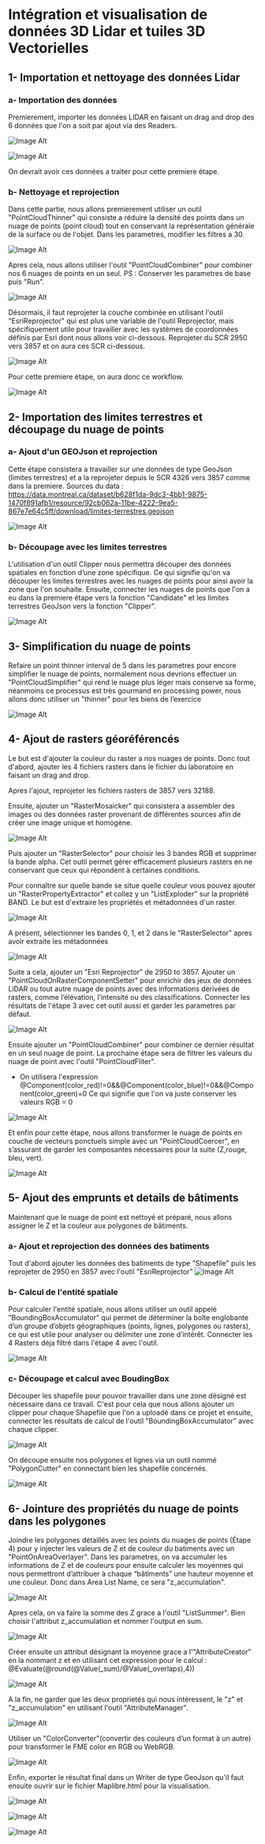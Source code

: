 # Intégration et visualisation de données 3D Lidar et tuiles 3D Vectorielles
## 1- Importation et nettoyage des données Lidar
### a- Importation des données
Premierement, importer les données LIDAR en faisant un drag and drop des 6 données que l'on a soit par ajout via des Readers.

![Image Alt](https://github.com/Lorry139/geo7630h25/blob/530e1e2f70424aaf337350476191f7e949d5dea4/Laboratoire%205/Capture%20d%E2%80%99%C3%A9cran%202025-02-11%20201952.png)

![Image Alt](https://github.com/Lorry139/geo7630h25/blob/530e1e2f70424aaf337350476191f7e949d5dea4/Laboratoire%205/Capture%20d%E2%80%99%C3%A9cran%202025-02-11%20202118.png)

On devrait avoir ces données a traiter pour cette premiere étape.

### b- Nettoyage et reprojection
Dans cette partie, nous allons premierement utiliser un outil "PointCloudThinner" qui consiste a réduire la densité des points dans un nuage de points (point cloud) tout en conservant la représentation générale de la surface ou de l'objet.
Dans les parametres, modifier les filtres a 30.

![Image Alt](https://github.com/Lorry139/geo7630h25/blob/530e1e2f70424aaf337350476191f7e949d5dea4/Laboratoire%205/LABO%205_4.png)

Apres cela, nous allons utiliser l'outil "PointCloudCombiner" pour combiner nos 6 nuages de points en un seul.
PS : Conserver les parametres de base puis "Run".

![Image Alt](https://github.com/Lorry139/geo7630h25/blob/530e1e2f70424aaf337350476191f7e949d5dea4/Laboratoire%205/LABO5_5.png)

Désormais, il faut reprojeter la couche combinée en utilisant l'outil "EsriReprojector" qui est plus une variable de l'outil Reprojector, mais spécifiquement utile pour travailler avec les systèmes de coordonnées définis par Esri dont nous allons voir ci-dessous.
Reprojeter du SCR 2950 vers 3857 et on aura ces SCR ci-dessous.

![Image Alt](https://github.com/Lorry139/geo7630h25/blob/530e1e2f70424aaf337350476191f7e949d5dea4/Laboratoire%205/LABO5_6.png)

Pour cette premiere étape, on aura donc ce workflow.

![Image Alt](https://github.com/Lorry139/geo7630h25/blob/530e1e2f70424aaf337350476191f7e949d5dea4/Laboratoire%205/LABO5_7.png)

## 2- Importation des limites terrestres et découpage du nuage de points
### a- Ajout d'un GEOJson et reprojection
Cette étape consistera a travailler sur une données de type GeoJson (limites terrestres) et a la reprojeter depuis le SCR 4326 vers 3857 comme dans la premiere.
Sources du data : https://data.montreal.ca/dataset/b628f1da-9dc3-4bb1-9875-1470f891afb1/resource/92cb062a-11be-4222-9ea5-867e7e64c5ff/download/limites-terrestres.geojson

![Image Alt](https://github.com/Lorry139/geo7630h25/blob/530e1e2f70424aaf337350476191f7e949d5dea4/Laboratoire%205/LABO5_9.png)

### b- Découpage avec les limites terrestres
L'utilisation d'un outil Clipper nous permettra découper des données spatiales en fonction d’une zone spécifique. Ce qui signifie qu'on va découper les limites terrestres avec les nuages de points pour ainsi avoir la zone que l'on souhaite.
Ensuite, connecter les nuages de points que l'on a eu dans la premiere étape vers la fonction "Candidate" et les limites terrestres GeoJson vers la fonction "Clipper".

![Image Alt](https://github.com/Lorry139/geo7630h25/blob/530e1e2f70424aaf337350476191f7e949d5dea4/Laboratoire%205/LABO5_11.png)

## 3- Simplification du nuage de points
Refaire un point thinner interval de 5 dans les parametres pour encore simplifier le nuage de points, normalement nous devrions effectuer un "PointCloudSimplifier" qui rend le nuage plus léger mais conserve sa forme, néanmoins ce processus est très gourmand en processing power, nous allons donc utiliser un "thinner" pour les biens de l’exercice

![Image Alt](https://github.com/Lorry139/geo7630h25/blob/fd9400de148e05f8604d187458e044f46c1c4a81/Laboratoire%205/Capture%20d%E2%80%99%C3%A9cran%202025-02-17%20095626.png)

## 4- Ajout de rasters géoréférencés
Le but est d'ajouter la couleur du raster a nos nuages de points.
Donc tout d'abord, ajouter les 4 fichiers rasters dans le fichier du laboratoire en faisant un drag and drop.

Apres l'ajout, reprojeter les fichiers rasters de 3857 vers 32188.

Ensuite, ajouter un "RasterMosaicker" qui consistera a assembler des images ou des données raster provenant de différentes sources afin de créer une image unique et homogène.

![Image Alt](https://github.com/Lorry139/geo7630h25/blob/8a3282ea8c365a6010c8d3566e4c0f9062ce42e2/Laboratoire%205/LABO5_12.png)

Puis ajouter un "RasterSelector" pour choisir les 3 bandes RGB et supprimer la bande alpha. Cet outil permet gérer efficacement plusieurs rasters en ne conservant que ceux qui répondent à certaines conditions.

Pour connaître sur quelle bande se situe quelle couleur vous pouvez ajouter un "RasterPropertyExtractor" et collez y un "ListExploder" sur la propriété BAND. Le but est d'extraire les propriétés et métadonnées d'un raster.

![Image Alt](https://github.com/Lorry139/geo7630h25/blob/8a3282ea8c365a6010c8d3566e4c0f9062ce42e2/Laboratoire%205/LABO5_13.png)

A présent, sélectionner les bandes 0, 1, et 2 dans le "RasterSelector" apres avoir extraite les métadonnées

![Image Alt](https://github.com/Lorry139/geo7630h25/blob/0f554e927455b6f98c1724673098898152d7be6b/Laboratoire%205/LABO5_14.png)

Suite a cela, ajouter un "Esri Reprojector" de 2950 to 3857.
Ajouter un "PointCloudOnRasterComponentSetter" pour enrichir des jeux de données LiDAR ou tout autre nuage de points avec des informations dérivées de rasters, comme l’élévation, l’intensité ou des classifications.
Connecter les résultats de l'étape 3 avec cet outil aussi et garder les parametres par défaut.

![Image Alt](https://github.com/Lorry139/geo7630h25/blob/56638ed607eaa2e34f6222849e1121d13894650d/Laboratoire%205/LABO5_16.png)

Ensuite ajouter un "PointCloudCombiner" pour combiner ce dernier résultat en un seul nuage de point.
La prochaine étape sera de filtrer les valeurs du nuage de point avec l'outil "PointCloudFliter".
- On utilisera l'expression @Component(color_red)!=0&&@Component(color_blue)!=0&&@Component(color_green)=0
Ce qui signifie que l'on va juste conserver les valeurs RGB = 0

![Image Alt](https://github.com/Lorry139/geo7630h25/blob/56638ed607eaa2e34f6222849e1121d13894650d/Laboratoire%205/LABO5_17.png)

Et enfin pour cette étape, nous allons transformer le nuage de points en couche de vecteurs ponctuels simple avec un "PointCloudCoercer", en s’assurant de garder les composantes nécessaires pour la suite (Z,rouge, bleu, vert).

![Image Alt](https://github.com/Lorry139/geo7630h25/blob/56638ed607eaa2e34f6222849e1121d13894650d/Laboratoire%205/LABO5_19.png)

## 5- Ajout des emprunts et details de bâtiments
Maintenant que le nuage de point est nettoyé et préparé, nous allons assigner le Z et la couleur aux polygones de bâtiments.

### a- Ajout et reprojection des données des batiments
Tout d'abord ajouter les données des batiments de type "Shapefile" puis les reprojeter de 2950 en 3857 avec l'outil "EsriReprojector"
![Image Alt](https://github.com/Lorry139/geo7630h25/blob/56638ed607eaa2e34f6222849e1121d13894650d/Laboratoire%205/LABO5_21.png)

### b- Calcul de l'entité spatiale
Pour calculer l'entité spatiale, nous allons utiliser un outil appelé "BoundingBoxAccumulator" qui permet de déterminer la boîte englobante d’un groupe d’objets géographiques (points, lignes, polygones ou rasters), ce qui est utile pour analyser ou délimiter une zone d’intérêt.
Connecter les 4 Rasters déja filtré dans l'étape 4 avec l'outil.

![Image Alt](https://github.com/Lorry139/geo7630h25/blob/56638ed607eaa2e34f6222849e1121d13894650d/Laboratoire%205/LABO5_22.png)

### c- Découpage et calcul avec BoudingBox
Découper les shapefile pour pouvoir travailler dans une zone désigné est nécessaire dans ce travail. C'est pour cela que nous allons ajouter un clipper pour chaque Shapefile que l'on a uploadé dans ce projet et ensuite, connecter les résultats de calcul de l'outil "BoundingBoxAccumulator" avec chaque clipper.

![Image Alt](https://github.com/Lorry139/geo7630h25/blob/56638ed607eaa2e34f6222849e1121d13894650d/Laboratoire%205/LABO5_23.png)

On découpe ensuite nos polygones et lignes via un outil nommé "PolygonCutter" en connectant bien les shapefile concernés.

![Image Alt](https://github.com/Lorry139/geo7630h25/blob/56638ed607eaa2e34f6222849e1121d13894650d/Laboratoire%205/LABO5_24.png)

## 6- Jointure des propriétés du nuage de points dans les polygones
Joindre les polygones détaillés avec les points du nuages de points (Étape 4) pour y injecter les valeurs de Z et de couleur du batiments avec un "PointOnAreaOverlayer".
Dans les parametres, on va accumuler les informations de Z et de couleurs pour ensuite calculer les moyennes qui nous permettront d’attribuer à chaque “bâtiments” une hauteur moyenne et une couleur. Donc dans Area List Name, ce sera "z_accumulation".

![Image Alt](https://github.com/Lorry139/geo7630h25/blob/56638ed607eaa2e34f6222849e1121d13894650d/Laboratoire%205/LABO5_25.png)

Apres cela, on va faire la somme des Z grace a l'outil "ListSummer".
Bien choisir l'attribut z_accumulation et nommer l'output en sum.

![Image Alt](https://github.com/Lorry139/geo7630h25/blob/56638ed607eaa2e34f6222849e1121d13894650d/Laboratoire%205/LABO5_26.png)

Créer ensuite un attribut désignant la moyenne grace a l'"AttributeCreator" en la nommant z et en utilisant cet expression pour le calcul : @Evaluate(@round(@Value(_sum)/@Value(_overlaps),4))

![Image Alt](https://github.com/Lorry139/geo7630h25/blob/56638ed607eaa2e34f6222849e1121d13894650d/Laboratoire%205/LABO5_27.png)

A la fin, ne garder que les deux proprietés qui nous intéressent, le "z" et "z_accumulation" en utilisant l'outil "AttributeManager".

![Image Alt](https://github.com/Lorry139/geo7630h25/blob/56638ed607eaa2e34f6222849e1121d13894650d/Laboratoire%205/LABO5_28.png)

Utiliser un "ColorConverter"(convertir des couleurs d’un format à un autre) pour transformer le FME color en RGB ou WebRGB. 

![Image Alt](https://github.com/Lorry139/geo7630h25/blob/56638ed607eaa2e34f6222849e1121d13894650d/Laboratoire%205/LABO5_29.png)

Enfin, exporter le résultat final dans un Writer de type GeoJson qu'il faut ensuite ouvrir sur le fichier Maplibre.html pour la visualisation.

![Image Alt]()

![Image Alt]()

![Image Alt]()
